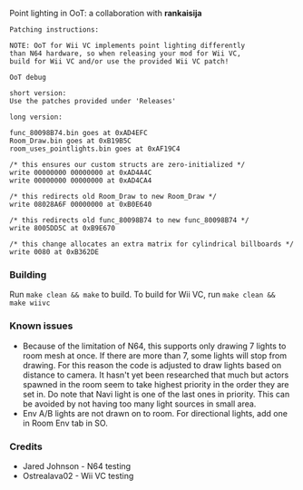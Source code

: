 Point lighting in OoT: a collaboration with **rankaisija**
```
Patching instructions:

NOTE: OoT for Wii VC implements point lighting differently
than N64 hardware, so when releasing your mod for Wii VC,
build for Wii VC and/or use the provided Wii VC patch!

OoT debug

short version:
Use the patches provided under 'Releases'

long version:

func_80098B74.bin goes at 0xAD4EFC
Room_Draw.bin goes at 0xB19B5C
room_uses_pointlights.bin goes at 0xAF19C4

/* this ensures our custom structs are zero-initialized */
write 00000000 00000000 at 0xAD4A4C
write 00000000 00000000 at 0xAD4CA4

/* this redirects old Room_Draw to new Room_Draw */
write 08028A6F 00000000 at 0xB0E640

/* this redirects old func_80098B74 to new func_80098B74 */
write 8005DD5C at 0xB9E670

/* this change allocates an extra matrix for cylindrical billboards */
write 0080 at 0xB362DE
```

### Building
Run `make clean && make` to build. To build for Wii VC, run `make clean && make wiivc`

### Known issues
* Because of the limitation of N64, this supports only drawing 7 lights to room mesh at once. If there are more than 7, some lights will stop from drawing. For this reason the code is adjusted to draw lights based on distance to camera. It hasn't yet been researched that much but actors spawned in the room seem to take highest priority in the order they are set in. Do note that Navi light is one of the last ones in priority. This can be avoided by not having too many light sources in small area.
* Env A/B lights are not drawn on to room. For directional lights, add one in Room Env tab in SO.
### Credits
* Jared Johnson - N64 testing
* Ostrealava02 - Wii VC testing
